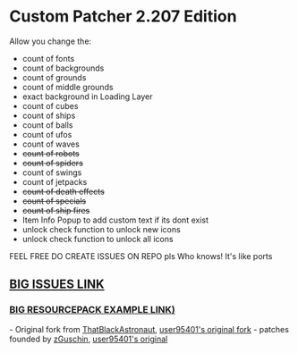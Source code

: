 # Custom Patcher 2.207 Edition
Allow you change the:
- count of fonts
- count of backgrounds
- count of grounds
- count of middle grounds
- exact background in Loading Layer
- count of cubes
- count of ships
- count of balls
- count of ufos
- count of waves
- ~~count of robots~~
- ~~count of spiders~~
- count of swings
- count of jetpacks
- ~~count of death effects~~
- ~~count of specials~~
- ~~count of ship fires~~
- Item Info Popup to add custom text if its dont exist
- unlock check function to unlock new icons
- unlock check function to unlock all icons

FEEL FREE DO CREATE ISSUES ON REPO pls
Who knows! It's like ports

## [BIG ISSUES LINK](https://github.com/user95401/CustomPatcher/issues)

### [BIG RESOURCEPACK EXAMPLE LINK)](https://github.com/user95401/CustomPatcher/raw/main/TestPack\(uhd\).zip)

\- Original fork from [ThatBlackAstronaut](https://github.com/ThatBlackAstronaut/CustomPatcher), [user95401's original fork](https://github.com/user95401/CustomPatcher)
\- patches founded by [zGuschin](https://t.me/guschinpublic), [user95401's original](https://github.com/user95401/TexturePatcher)
